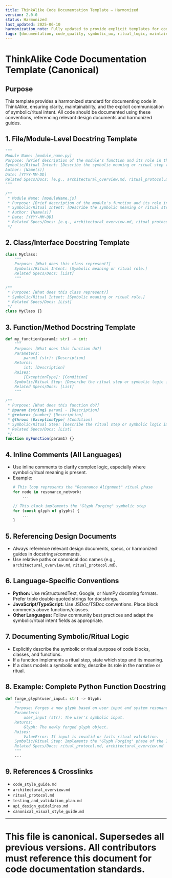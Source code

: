 ```yaml
---
title: ThinkAlike Code Documentation Template – Harmonized
version: 2.0.0
status: Harmonized
last_updated: 2025-06-10
harmonization_note: Fully updated to provide explicit templates for code comments, docstrings, and symbolic/ritual intent documentation. Includes language-specific conventions and references to harmonized guides. Supersedes all previous versions.
tags: [documentation, code_quality, symbolic_ux, ritual_logic, maintainability, developer_guide]
---
```


# ThinkAlike Code Documentation Template (Canonical)

## Purpose
This template provides a harmonized standard for documenting code in ThinkAlike, ensuring clarity, maintainability, and the explicit communication of symbolic/ritual intent. All code should be documented using these conventions, referencing relevant design documents and harmonized guides.

## 1. File/Module-Level Docstring Template

```python
"""
Module Name: [module_name.py]
Purpose: [Brief description of the module's function and its role in the system.]
Symbolic/Ritual Intent: [Describe the symbolic meaning or ritual step this module implements.]
Author: [Name(s)]
Date: [YYYY-MM-DD]
Related Specs/Docs: [e.g., architectural_overview.md, ritual_protocol.md]
"""
```

```js
/**
 * Module Name: [moduleName.js]
 * Purpose: [Brief description of the module's function and its role in the system.]
 * Symbolic/Ritual Intent: [Describe the symbolic meaning or ritual step this module implements.]
 * Author: [Name(s)]
 * Date: [YYYY-MM-DD]
 * Related Specs/Docs: [e.g., architectural_overview.md, ritual_protocol.md]
 */
```

## 2. Class/Interface Docstring Template

```python
class MyClass:
    """
    Purpose: [What does this class represent?]
    Symbolic/Ritual Intent: [Symbolic meaning or ritual role.]
    Related Specs/Docs: [List]
    """
```

```js
/**
 * Purpose: [What does this class represent?]
 * Symbolic/Ritual Intent: [Symbolic meaning or ritual role.]
 * Related Specs/Docs: [List]
 */
class MyClass {}
```

## 3. Function/Method Docstring Template

```python
def my_function(param1: str) -> int:
    """
    Purpose: [What does this function do?]
    Parameters:
        param1 (str): [Description]
    Returns:
        int: [Description]
    Raises:
        [ExceptionType]: [Condition]
    Symbolic/Ritual Step: [Describe the ritual step or symbolic logic implemented.]
    Related Specs/Docs: [List]
    """
```

```js
/**
 * Purpose: [What does this function do?]
 * @param {string} param1 - [Description]
 * @returns {number} [Description]
 * @throws [ExceptionType] [Condition]
 * Symbolic/Ritual Step: [Describe the ritual step or symbolic logic implemented.]
 * Related Specs/Docs: [List]
 */
function myFunction(param1) {}
```

## 4. Inline Comments (All Languages)
- Use inline comments to clarify complex logic, especially where symbolic/ritual meaning is present.
- Example:
  ```python
  # This loop represents the "Resonance Alignment" ritual phase
  for node in resonance_network:
      ...
  ```
  ```js
  // This block implements the "Glyph Forging" symbolic step
  for (const glyph of glyphs) {
      ...
  }
  ```

## 5. Referencing Design Documents
- Always reference relevant design documents, specs, or harmonized guides in docstrings/comments.
- Use relative paths or canonical doc names (e.g., `architectural_overview.md`, `ritual_protocol.md`).

## 6. Language-Specific Conventions
- **Python:** Use reStructuredText, Google, or NumPy docstring formats. Prefer triple double-quoted strings for docstrings.
- **JavaScript/TypeScript:** Use JSDoc/TSDoc conventions. Place block comments above functions/classes.
- **Other Languages:** Follow community best practices and adapt the symbolic/ritual intent fields as appropriate.

## 7. Documenting Symbolic/Ritual Logic
- Explicitly describe the symbolic or ritual purpose of code blocks, classes, and functions.
- If a function implements a ritual step, state which step and its meaning.
- If a class models a symbolic entity, describe its role in the narrative or ritual.

## 8. Example: Complete Python Function Docstring
```python
def forge_glyph(user_input: str) -> Glyph:
    """
    Purpose: Forges a new glyph based on user input and system resonance.
    Parameters:
        user_input (str): The user's symbolic input.
    Returns:
        Glyph: The newly forged glyph object.
    Raises:
        ValueError: If input is invalid or fails ritual validation.
    Symbolic/Ritual Step: Implements the "Glyph Forging" phase of the Initiation Journey.
    Related Specs/Docs: ritual_protocol.md, architectural_overview.md
    """
    ...
```

## 9. References & Crosslinks
- `code_style_guide.md`
- `architectural_overview.md`
- `ritual_protocol.md`
- `testing_and_validation_plan.md`
- `api_design_guidelines.md`
- `canonical_visual_style_guide.md`

---

# This file is canonical. Supersedes all previous versions. All contributors must reference this document for code documentation standards.
